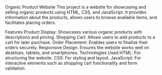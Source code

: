 Organic Product Website
This project is a website for showcasing and selling organic products using HTML, CSS, and JavaScript. It provides information about the products, allows users to browse available items, and facilitates placing orders.

Features
Product Display: Showcases various organic products with descriptions and pricing.
Shopping Cart: Allows users to add products to a cart for later purchase.
Order Placement: Enables users to finalize their orders securely.
Responsive Design: Ensures the website works well on desktops, tablets, and smartphones.
Technologies Used
HTML: For structuring the website.
CSS: For styling and layout.
JavaScript: For interactive elements such as shopping cart functionality and form validation.
